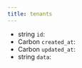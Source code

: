 ```yaml
---
title: tenants  
---
```


- <span class="type">string</span>  <span class="v-identifier">`id`</span>:
- <span class="type">Carbon</span>  <span class="v-identifier">`created_at`</span>:
- <span class="type">Carbon</span>  <span class="v-identifier">`updated_at`</span>:
- <span class="type">string</span>  <span class="v-identifier">`data`</span>:
